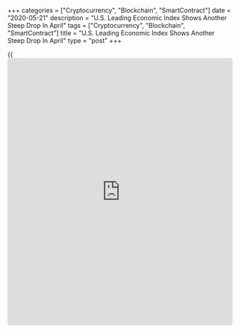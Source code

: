 +++
categories = ["Cryptocurrency", "Blockchain", "SmartContract"]
date = "2020-05-21"
description = "U.S. Leading Economic Index Shows Another Steep Drop In April"
tags = ["Cryptocurrency", "Blockchain", "SmartContract"]
title = "U.S. Leading Economic Index Shows Another Steep Drop In April"
type = "post"
+++

{{<iframe id="large-banner" src="https://www.bounty.group/#slide=22.0" width="100%" height="600" scrolling="no" style="border: 0px solid rgb(216, 221, 230); border-radius: 3px;">}}

Suggesting the U.S. [economy][1] is now in recession territory, the
Conference Board released a report on Thursday showing a continued
nosedive by its reading on leading economic indicators.

The Conference Board said its leading economic index tumbled by 4.4
percent in April after plunging by a revised 7.4 percent in March.

Economists had expected the index to plummet by 5.9 percent compared to
the 6.7 percent slump originally reported for the previous month.

"In April, the US LEI continued on a downward trajectory, after posting
the largest decline in its 60-year [history](https://www.fixpro.org/post/chargeless-historical-data-api-backtesting/) in March," said Ataman
Ozyildirim, Senior Director of Economic Research at The Conference
Board.

He added, "The erosion has been very widespread, except for stock prices
and the interest rate spread which partially reflect the rapid and large
response of the Federal Reserve to offset the pandemic's impact and
support financial conditions.

The report said the coincident economic index cratered by 8.9 percent in
April after falling by 1.5 percent in the previous month.

On the other hand, the Conference Board said the lagging economic index
jumped by 4.1 percent in April after climbing by 1.7 percent in March.

"Business conditions may recover for some sectors and industries over
the next few months," said Bart van Ark, Chief Economist at the
Conference Board.

He added, "But, the breadth and depth of the decline in the LEI suggests
that an imminent re-opening of some sectors does not imply a fast
rebound for the economy at large."

For comments and feedback [contact](https://www.playgroundfx.com/contact/): editorial@rtt[news](https://www.letsplayfx.com/blog/forex-news-website/).com

[Forex News][2]

   1. www.rtt[news](https://www.letsplayfx.com/blog/forex-news-website/).com/Content/EconomicNews.aspx
   2. www.rtt[news](https://www.letsplayfx.com/blog/forex-news-website/).com/Content/Forex.aspx